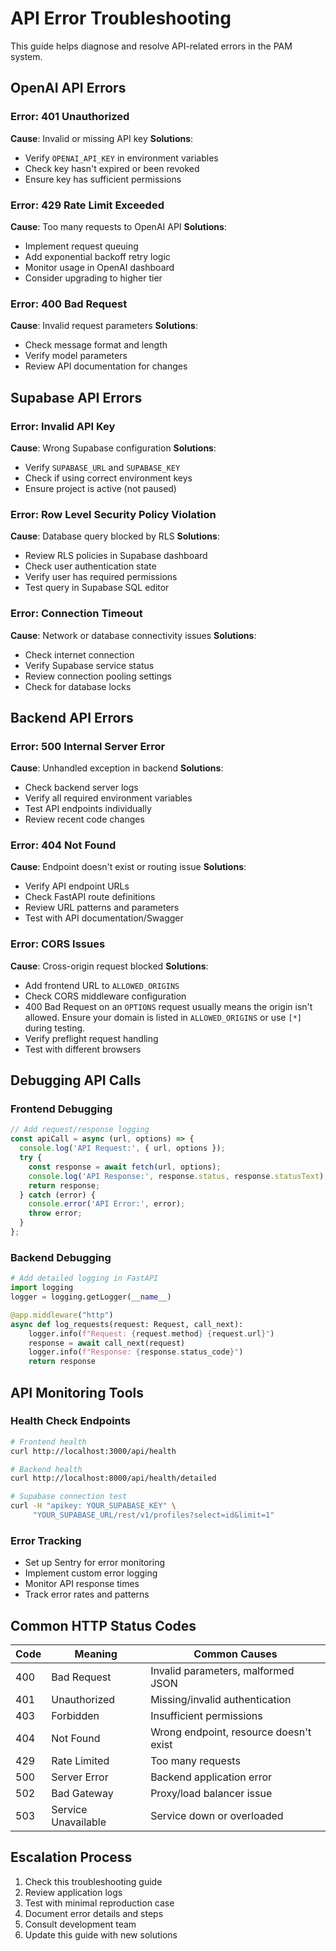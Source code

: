 
# API Error Troubleshooting

This guide helps diagnose and resolve API-related errors in the PAM system.

## OpenAI API Errors

### Error: 401 Unauthorized
**Cause**: Invalid or missing API key
**Solutions**:
- Verify `OPENAI_API_KEY` in environment variables
- Check key hasn't expired or been revoked
- Ensure key has sufficient permissions

### Error: 429 Rate Limit Exceeded
**Cause**: Too many requests to OpenAI API
**Solutions**:
- Implement request queuing
- Add exponential backoff retry logic
- Monitor usage in OpenAI dashboard
- Consider upgrading to higher tier

### Error: 400 Bad Request
**Cause**: Invalid request parameters
**Solutions**:
- Check message format and length
- Verify model parameters
- Review API documentation for changes

## Supabase API Errors

### Error: Invalid API Key
**Cause**: Wrong Supabase configuration
**Solutions**:
- Verify `SUPABASE_URL` and `SUPABASE_KEY`
- Check if using correct environment keys
- Ensure project is active (not paused)

### Error: Row Level Security Policy Violation
**Cause**: Database query blocked by RLS
**Solutions**:
- Review RLS policies in Supabase dashboard
- Check user authentication state
- Verify user has required permissions
- Test query in Supabase SQL editor

### Error: Connection Timeout
**Cause**: Network or database connectivity issues
**Solutions**:
- Check internet connection
- Verify Supabase service status
- Review connection pooling settings
- Check for database locks

## Backend API Errors

### Error: 500 Internal Server Error
**Cause**: Unhandled exception in backend
**Solutions**:
- Check backend server logs
- Verify all required environment variables
- Test API endpoints individually
- Review recent code changes

### Error: 404 Not Found
**Cause**: Endpoint doesn't exist or routing issue
**Solutions**:
- Verify API endpoint URLs
- Check FastAPI route definitions
- Review URL patterns and parameters
- Test with API documentation/Swagger

### Error: CORS Issues
**Cause**: Cross-origin request blocked
**Solutions**:
- Add frontend URL to `ALLOWED_ORIGINS`
- Check CORS middleware configuration
- 400 Bad Request on an `OPTIONS` request usually means the origin isn't allowed.
  Ensure your domain is listed in `ALLOWED_ORIGINS` or use `[*]` during testing.
- Verify preflight request handling
- Test with different browsers

## Debugging API Calls

### Frontend Debugging
```javascript
// Add request/response logging
const apiCall = async (url, options) => {
  console.log('API Request:', { url, options });
  try {
    const response = await fetch(url, options);
    console.log('API Response:', response.status, response.statusText);
    return response;
  } catch (error) {
    console.error('API Error:', error);
    throw error;
  }
};
```

### Backend Debugging
```python
# Add detailed logging in FastAPI
import logging
logger = logging.getLogger(__name__)

@app.middleware("http")
async def log_requests(request: Request, call_next):
    logger.info(f"Request: {request.method} {request.url}")
    response = await call_next(request)
    logger.info(f"Response: {response.status_code}")
    return response
```

## API Monitoring Tools

### Health Check Endpoints
```bash
# Frontend health
curl http://localhost:3000/api/health

# Backend health
curl http://localhost:8000/api/health/detailed

# Supabase connection test
curl -H "apikey: YOUR_SUPABASE_KEY" \
     "YOUR_SUPABASE_URL/rest/v1/profiles?select=id&limit=1"
```

### Error Tracking
- Set up Sentry for error monitoring
- Implement custom error logging
- Monitor API response times
- Track error rates and patterns

## Common HTTP Status Codes

| Code | Meaning | Common Causes |
|------|---------|---------------|
| 400 | Bad Request | Invalid parameters, malformed JSON |
| 401 | Unauthorized | Missing/invalid authentication |
| 403 | Forbidden | Insufficient permissions |
| 404 | Not Found | Wrong endpoint, resource doesn't exist |
| 429 | Rate Limited | Too many requests |
| 500 | Server Error | Backend application error |
| 502 | Bad Gateway | Proxy/load balancer issue |
| 503 | Service Unavailable | Service down or overloaded |

## Escalation Process

1. Check this troubleshooting guide
2. Review application logs
3. Test with minimal reproduction case
4. Document error details and steps
5. Consult development team
6. Update this guide with new solutions
